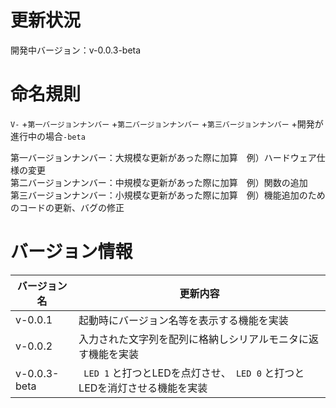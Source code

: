 # 更新状況

開発中バージョン：v-0.0.3-beta

# 命名規則

`V-` +`第一バージョンナンバー` +`第二バージョンナンバー` +`第三バージョンナンバー` +開発が進行中の場合`-beta`

第一バージョンナンバー：大規模な更新があった際に加算　例）ハードウェア仕様の変更  
第二バージョンナンバー：中規模な更新があった際に加算　例）関数の追加  
第三バージョンナンバー：小規模な更新があった際に加算　例）機能追加のためのコードの更新、バグの修正  

# バージョン情報

| バージョン名 | 更新内容 |
|----|----|
| v-0.0.1 | 起動時にバージョン名等を表示する機能を実装 |
| v-0.0.2 | 入力された文字列を配列に格納しシリアルモニタに返す機能を実装 |
| v-0.0.3-beta | ` LED 1` と打つとLEDを点灯させ、` LED 0` と打つとLEDを消灯させる機能を実装 |
